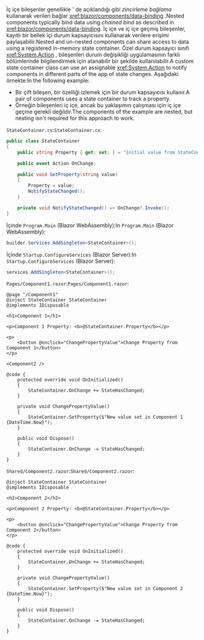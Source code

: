 <span data-ttu-id="a4f90-101">İç içe bileşenler genellikle ' de açıklandığı gibi *zincirleme bağlama* kullanarak verileri bağlar <xref:blazor/components/data-binding> .</span><span class="sxs-lookup"><span data-stu-id="a4f90-101">Nested components typically bind data using *chained bind* as described in <xref:blazor/components/data-binding>.</span></span> <span data-ttu-id="a4f90-102">İç içe ve iç içe geçmiş bileşenler, kayıtlı bir bellek içi durum kapsayıcısını kullanarak verilere erişimi paylaşabilir.</span><span class="sxs-lookup"><span data-stu-id="a4f90-102">Nested and un-nested components can share access to data using a registered in-memory state container.</span></span> <span data-ttu-id="a4f90-103">Özel durum kapsayıcı sınıfı <xref:System.Action> , bileşenleri durum değişikliği uygulamasının farklı bölümlerinde bilgilendirmek için atanabilir bir şekilde kullanılabilir.</span><span class="sxs-lookup"><span data-stu-id="a4f90-103">A custom state container class can use an assignable <xref:System.Action> to notify components in different parts of the app of state changes.</span></span> <span data-ttu-id="a4f90-104">Aşağıdaki örnekte:</span><span class="sxs-lookup"><span data-stu-id="a4f90-104">In the following example:</span></span>

* <span data-ttu-id="a4f90-105">Bir çift bileşen, bir özelliği izlemek için bir durum kapsayıcısı kullanır.</span><span class="sxs-lookup"><span data-stu-id="a4f90-105">A pair of components uses a state container to track a property.</span></span>
* <span data-ttu-id="a4f90-106">Örneğin bileşenleri iç içe, ancak bu yaklaşımın çalışması için iç içe geçme gerekli değildir.</span><span class="sxs-lookup"><span data-stu-id="a4f90-106">The components of the example are nested, but nesting isn't required for this approach to work.</span></span>

<span data-ttu-id="a4f90-107">`StateContainer.cs`:</span><span class="sxs-lookup"><span data-stu-id="a4f90-107">`StateContainer.cs`:</span></span>

```csharp
public class StateContainer
{
    public string Property { get; set; } = "Initial value from StateContainer";

    public event Action OnChange;

    public void SetProperty(string value)
    {
        Property = value;
        NotifyStateChanged();
    }

    private void NotifyStateChanged() => OnChange?.Invoke();
}
```

<span data-ttu-id="a4f90-108">İçinde `Program.Main` (Blazor WebAssembly):</span><span class="sxs-lookup"><span data-stu-id="a4f90-108">In `Program.Main` (Blazor WebAssembly):</span></span>

```csharp
builder.Services.AddSingleton<StateContainer>();
```

<span data-ttu-id="a4f90-109">İçinde `Startup.ConfigureServices` (Blazor Server):</span><span class="sxs-lookup"><span data-stu-id="a4f90-109">In `Startup.ConfigureServices` (Blazor Server):</span></span>

```csharp
services.AddSingleton<StateContainer>();
```

<span data-ttu-id="a4f90-110">`Pages/Component1.razor`:</span><span class="sxs-lookup"><span data-stu-id="a4f90-110">`Pages/Component1.razor`:</span></span>

```razor
@page "/Component1"
@inject StateContainer StateContainer
@implements IDisposable

<h1>Component 1</h1>

<p>Component 1 Property: <b>@StateContainer.Property</b></p>

<p>
    <button @onclick="ChangePropertyValue">Change Property from Component 1</button>
</p>

<Component2 />

@code {
    protected override void OnInitialized()
    {
        StateContainer.OnChange += StateHasChanged;
    }

    private void ChangePropertyValue()
    {
        StateContainer.SetProperty($"New value set in Component 1 {DateTime.Now}");
    }

    public void Dispose()
    {
        StateContainer.OnChange -= StateHasChanged;
    }
}
```

<span data-ttu-id="a4f90-111">`Shared/Component2.razor`:</span><span class="sxs-lookup"><span data-stu-id="a4f90-111">`Shared/Component2.razor`:</span></span>

```razor
@inject StateContainer StateContainer
@implements IDisposable

<h2>Component 2</h2>

<p>Component 2 Property: <b>@StateContainer.Property</b></p>

<p>
    <button @onclick="ChangePropertyValue">Change Property from Component 2</button>
</p>

@code {
    protected override void OnInitialized()
    {
        StateContainer.OnChange += StateHasChanged;
    }

    private void ChangePropertyValue()
    {
        StateContainer.SetProperty($"New value set in Component 2 {DateTime.Now}");
    }

    public void Dispose()
    {
        StateContainer.OnChange -= StateHasChanged;
    }
}
```
